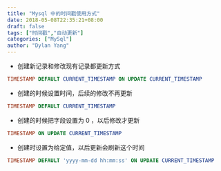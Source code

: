 ```yaml
---
title: "Mysql 中的时间戳使用方式"
date: 2018-05-08T22:35:21+08:00
draft: false
tags: ["时间戳","自动更新"]
categories: ["MySql"]
author: "Dylan Yang"
---
```


- 创建新记录和修改现有记录都更新方式

``` SQL
TIMESTAMP DEFAULT CURRENT_TIMESTAMP ON UPDATE CURRENT_TIMESTAMP
```

- 创建的时候设置时间，后续的修改不再更新

``` SQL
TIMESTAMP DEFAULT CURRENT_TIMESTAMP
```

- 创建的时候把字段设置为 0 ，以后修改才更新

``` SQL
TIMESTAMP ON UPDATE CURRENT_TIMESTAMP
```

- 创建时设置为给定值，以后更新会刷新这个时间

``` SQL
TIMESTAMP DEFAULT 'yyyy-mm-dd hh:mm:ss' ON UPDATE CURRENT_TIMESTAMP
```